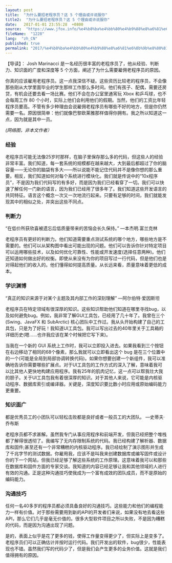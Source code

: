 ```yaml
---
layout: post
title:  "为什么要招老程序员？这 5 个理由或许说服你"
title2:  "为什么要招老程序员？这 5 个理由或许说服你"
date:   2017-01-01 23:55:28  +0800
source:  "https://www.jfox.info/%e4%b8%ba%e4%bb%80%e4%b9%88%e8%a6%81%e6%8b%9b%e8%80%81%e7%a8%8b%e5%ba%8f%e5%91%98%e8%bf%995%e4%b8%aa%e7%90%86%e7%94%b1%e6%88%96%e8%ae%b8%e8%af%b4%e6%9c%8d%e4%bd%a0.html"
fileName:  "1228"
lang:  "zh_CN"
published: true
permalink: "2017/%e4%b8%ba%e4%bb%80%e4%b9%88%e8%a6%81%e6%8b%9b%e8%80%81%e7%a8%8b%e5%ba%8f%e5%91%98%e8%bf%995%e4%b8%aa%e7%90%86%e7%94%b1%e6%88%96%e8%ae%b8%e8%af%b4%e6%9c%8d%e4%bd%a0.html"
---
```


【导读】： Josh Marinacci 是一名经历很丰富的老程序员了，他从经验、判断力、知识面的广度和深度等 5 个方面，阐述了为什么需要雇佣老程序员的原因。

你真的应该雇用老程序员。这一点我深信不疑。这些资历比较老的程序员，不会像那些刚从大学里面毕业的学生那样工作那么多时间。他们有孩子、配偶，需要还房贷，有机会还要去看一场比赛。他们不会在办公室里通宵玩 Xbox 和乒乓球，也不会每周工作 80 个小时，实际上他们会利用他们的假期。当然，他们的工资比年轻程序员要高。不管有多少种理由会说雇佣老程序员有哪些不好的地方，但是你仍然需要一名。原因很简单：他们就像巴黎欧莱雅那样值得你拥有。我之所以知道这一点，因为就是其中一员。

*(网络图，非本文作者）*

### 经验

老程序员可能无法像25岁时那样，在脑子里保存那么多的代码，但这些人的经验非常丰富。我们知道，每一套系统的规模都在越来越大，大到最后都超过了你的脑容量——无论你的脑袋有多大——所以说能不能记住代码并不是像你想的那么重要。相反，我们知道如何对每个系统进行模块化。我们就是传说中的“10x程序员”，不是因为我们代码写的有多好，而是因为我们已经看穿了一切。我们可以快速了解任何一门新的语言，因为我们已经用了很多年了。我们知道这些开发语言的共同特征。语言这个概念一次又一次地流行起来。只要有足够的时间，我们就能发现其中的相似之处，并突出这些不同点。

### 判断力

“在低价所获欣喜被遗忘后低质量带来的苦恼会长久保持。” —本杰明.富兰克林

老程序员有更好的判断力。他们知道需要重点测试系统的哪个地方，哪些地方是不需要的。他们可以从架构图中看出可能出现的问题。他们可以告诉你针对特定项目可以运用哪些技术，以及如何优化可靠性、性能或开发速度(选择任意两种)。他们还知道如何做出好的权衡。即使从来没有为你的项目写过一行代码，但是他们也是对得起他们的收入的。他们懂得如何提高质量。从长远来看，质量意味着更低的成本。

### 学识渊博

“真正的知识来源于对某个主题及其内部工作的深刻理解” —阿尔伯特·爱因斯坦

老程序员在特定领域有很深厚的知识。这些知识帮助他们知道在哪里寻找bug，以及如何避免bug。例如，我非常了解GUI工具包，已经用了几十年了。我曾在三个(Swing、JavaFX 和 SubArctic) 核心团队中工作过。我从头开始构建了自己的工具包，只是为了好玩！我知道UI工具包。我可以写出过去的40年里关于工具箱的详细历史(嗯……也许我应该在某个时候把它写下来)。

当我在一个新的 GUI 系统上工作时，我可以立即投入进去。如果我看到三个按钮在右边移动了相同的68个像素，那么我就可以立即看出这个 bug 是在三个位置中的一个(可能是全局到局部协调转换代码)。如果你想要创建一个新组件，我可以准确地告诉你需要哪些扩展点。对于UI工具包的工作方式的深入了解，意味着我可以比其他人更快地构建应用程序。我有25年的肌肉记忆，这一点可以帮我壮大我的胆子。关于UI工具包我有着很深厚的知识。对于其他人来说，它可能是内核驱动程序、数据库索引或编译器。关键是，深度知识要比数小时应用或原始编码能力更重要。

### 知识面广

都是优秀员工的小团队可以轻松击败都是良好或者一般员工的大团队。 —史蒂夫·乔布斯

老程序员都不求甚解。虽然我专门从事应用程序和前端开发，但我已经把整个堆栈都了解得很透彻了。我编写了无内存限制系统的代码。我已经构建了解析器、数据库和固件;甚至还有一个非常糟糕的内核驱动程序。我已经绘制了演示图形并生成了千兆字节的测试数据。你雇用我，应该不是叫我来创建数据库或编写固件或设计你的下一个网站，但我已经足够了解这些系统的工作原理。这意味着我可以和那些在数据库和固件方面的专家交谈。我知道的内容已经足够让我和其他领域的人进行有效的沟通。正是这种沟通技巧使我成为一个富有成效的团队成员，而不是原始的编码能力。

### 沟通技巧

任何一名40多岁的程序员都必须具备良好的沟通技巧。这些能力和他们的编程能力一样有价值。对于那些需要用到新的API的开发者们来说，如果没有地去看这些API，那么它们几乎是毫无价值的。很多大型软件项目之所以失败，不是因为糟糕的代码，而是因为沟通出现了问题。

是的，表面上似乎是花了更多的钱，使得工作量变得更少了，但实际上是变多了。老程序员们可以正确估计并按时运行代码。我们开发出的软件，bug很少，性能表现也不错。虽然我们写的代码少了，但是我们会产生更多的业务价值。这就是我们值得拥有的原因。
